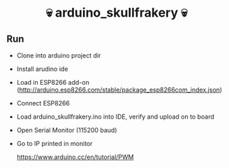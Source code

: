 # <h1 align=center>:skull: arduino_skullfrakery :skull:</h1>

## Run

* Clone into arduino project dir
* Install arudino ide
* Load in ESP8266 add-on (http://arduino.esp8266.com/stable/package_esp8266com_index.json)
* Connect ESP8266
* Load arduino_skullfrakery.ino into IDE, verify and upload on to board
* Open Serial Monitor (115200 baud)
* Go to IP printed in monitor

  https://www.arduino.cc/en/tutorial/PWM
